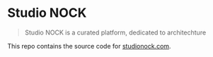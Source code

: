 # Studio NOCK
> Studio NOCK is a curated platform, dedicated to architechture

This repo contains the source code for [studionock.com](https://studionock.com/).
